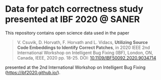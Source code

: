 # Data for patch correctness study presented at IBF 2020 @ SANER

This repository contains open science data used in the paper 

> V. Csuvik, D. Horvath, F. Horvath and L. Vidacs,  **Utilizing Source Code Embeddings to Identify Correct Patches**, in 2020 IEEE 2nd International Workshop on Intelligent Bug Fixing (IBF), London, ON, Canada, IEEE, 2020 pp. 18-25.
DOI: [10.1109/IBF50092.2020.9034714](https://doi.org/10.1109/IBF50092.2020.9034714)

presented at the 2nd International Workshop on Intelligent Bug Fixing (https://ibf2020.github.io/).
